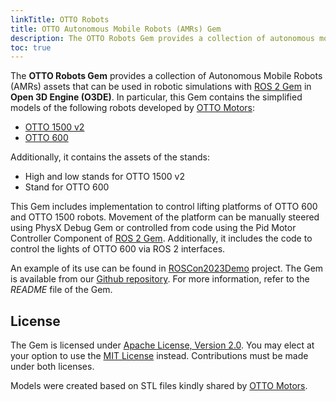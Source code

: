```yaml
---
linkTitle: OTTO Robots
title: OTTO Autonomous Mobile Robots (AMRs) Gem
description: The OTTO Robots Gem provides a collection of autonomous mobile robots assets that can be used in robotic simulations with Robot Operating System (ROS) 2 in Open 3D Engine (O3DE).
toc: true
---
```


<!-- # OTTO Robots Gem -->

The **OTTO Robots Gem** provides a collection of Autonomous Mobile Robots (AMRs) assets that can be used in robotic simulations with [ROS&nbsp;2 Gem](./ros2.md) in **Open 3D Engine (O3DE)**. In particular, this Gem contains the simplified models of the following robots developed by [OTTO Motors](https://ottomotors.com):
- [OTTO 1500 v2](https://ottomotors.com/1500)
- [OTTO 600](https://ottomotors.com/600)

Additionally, it contains the assets of the stands:
- High and low stands for OTTO 1500 v2
- Stand for OTTO 600

This Gem includes implementation to control lifting platforms of OTTO 600 and OTTO 1500 robots. Movement of the platform can be manually steered using PhysX Debug Gem or controlled from code using the Pid Motor Controller Component of [ROS&nbsp;2 Gem](./ros2.md). Additionally, it includes the code to control the lights of OTTO 600 via ROS 2 interfaces.

An example of its use can be found in [ROSCon2023Demo](https://github.com/RobotecAI/ROSCon2023Demo) project. The Gem is available from our [Github repository](https://github.com/RobotecAI/o3de-otto-robots-gem/). For more information, refer to the _README_ file of the Gem.

## License

The Gem is licensed under [Apache License, Version 2.0](https://opensource.org/licenses/Apache-2.0). You may elect at your option to use the [MIT License](https://opensource.org/licenses/MIT) instead. Contributions must be made under both licenses.

Models were created based on STL files kindly shared by [OTTO Motors](https://ottomotors.com).

